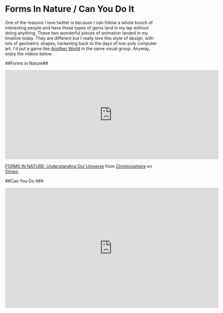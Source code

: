 # Forms In Nature / Can You Do It

One of the reasons I love twitter is because I can follow a whole bunch of interesting people and have these types of gems land in my lap without doing anything.  These two wonderful pieces of animation landed in my timeline today.  They are different but I really love this style of design, with lots of geometric shapes, harkening back to the days of low-poly computer art.  I'd put a game like [Another World](http://www.hardcoregaming101.net/anotherworld/anotherworld.htm) in the same visual group.  Anyway, enjoy the videos below.

##Forms in Nature##
<iframe src="https://player.vimeo.com/video/155262093?color=909fb0&title=0&byline=0&portrait=0&badge=0" width="700" height="292" frameborder="0" webkitallowfullscreen mozallowfullscreen allowfullscreen></iframe>
<p><a href="https://vimeo.com/155262093">FORMS IN NATURE: Understanding Our Universe</a> from <a href="https://vimeo.com/chromosphere">Chromosphere</a> on <a href="https://vimeo.com">Vimeo</a>.</p>

##Can You Do It##
<iframe width="700" height="393" src="https://www.youtube.com/embed/NuRcLv2EzwA" frameborder="0" allowfullscreen></iframe>




